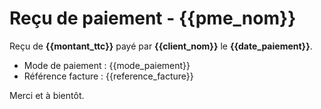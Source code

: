 # Reçu de paiement - {{pme_nom}}

Reçu de **{{montant_ttc}}** payé par **{{client_nom}}** le **{{date_paiement}}**.

- Mode de paiement : {{mode_paiement}}
- Référence facture : {{reference_facture}}

Merci et à bientôt.
